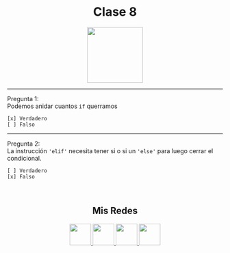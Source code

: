 <h1 align="center">Clase 8</h1>

<p align="center">
<img height=130px src="https://i.ibb.co/BL0pJF8/Polo.png"/>
</p>

-----------------------------------------------------------
Pregunta 1: <br>
Podemos anidar cuantos ```if``` querramos

```
[x] Verdadero
[ ] Falso
```
-----------------------------------------------------------
Pregunta 2: <br>
La instrucción ```'elif'``` necesita tener si o si un ```'else'``` para luego cerrar el condicional.
```
[ ] Verdadero
[x] Falso
```

<br>
<center>

<h2 align="center"> Mis Redes </h2>
<p  align="center">
<a href="https://www.linkedin.com/in/duboisfacu/" target="_blank">
  <img src="https://i.ibb.co/7VZQrXx/link.png" height=50px>
</a>
<a href="https://www.instagram.com/duboisfacu/" target="_blank">
  <img src="https://i.ibb.co/stNqbkw/ig.png" height=50px>
</a>
<a href="https://www.reddit.com/user/duboisfacu" target="_blank">
<img src="https://i.ibb.co/4T7YM0V/reddit.png" height=50px>
</a>
<a href="https://twitter.com/duboisfacu" target="_blank">
<img src="https://i.ibb.co/PxrxjS2/twitter.png" height=50px>
</a>
  </p>
</center>